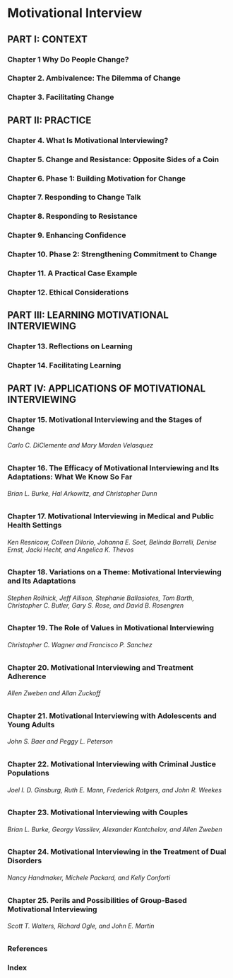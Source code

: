 
# Motivational Interview
## PART I: CONTEXT
### Chapter 1 Why Do People Change?
### Chapter 2. Ambivalence: The Dilemma of Change
### Chapter 3. Facilitating Change
## PART II: PRACTICE
### Chapter 4. What Is Motivational Interviewing?
### Chapter 5. Change and Resistance: Opposite Sides of a Coin
### Chapter 6. Phase 1: Building Motivation for Change
### Chapter 7. Responding to Change Talk
### Chapter 8. Responding to Resistance
### Chapter 9. Enhancing Confidence
### Chapter 10. Phase 2: Strengthening Commitment to Change
### Chapter 11. A Practical Case Example
### Chapter 12. Ethical Considerations
## PART III: LEARNING MOTIVATIONAL INTERVIEWING
### Chapter 13. Reflections on Learning
### Chapter 14. Facilitating Learning
## PART IV: APPLICATIONS OF MOTIVATIONAL INTERVIEWING
### Chapter 15. Motivational Interviewing and the Stages of Change
###### Carlo C. DiClemente and Mary Marden Velasquez
### Chapter 16. The Efficacy of Motivational Interviewing and Its Adaptations: What We Know So Far
###### Brian L. Burke, Hal Arkowitz, and Christopher Dunn
### Chapter 17. Motivational Interviewing in Medical and Public Health Settings
###### Ken Resnicow, Colleen DiIorio, Johanna E. Soet, Belinda Borrelli, Denise Ernst, Jacki Hecht, and Angelica K. Thevos
### Chapter 18. Variations on a Theme: Motivational Interviewing and Its Adaptations
###### Stephen Rollnick, Jeff Allison, Stephanie Ballasiotes, Tom Barth, Christopher C. Butler, Gary S. Rose, and David B. Rosengren
### Chapter 19. The Role of Values in Motivational Interviewing
###### Christopher C. Wagner and Francisco P. Sanchez
### Chapter 20. Motivational Interviewing and Treatment Adherence
###### Allen Zweben and Allan Zuckoff
### Chapter 21. Motivational Interviewing with Adolescents and Young Adults
###### John S. Baer and Peggy L. Peterson
### Chapter 22. Motivational Interviewing with Criminal Justice Populations
###### Joel I. D. Ginsburg, Ruth E. Mann, Frederick Rotgers, and John R. Weekes
### Chapter 23. Motivational Interviewing with Couples
###### Brian L. Burke, Georgy Vassilev, Alexander Kantchelov, and Allen Zweben
### Chapter 24. Motivational Interviewing in the Treatment of Dual Disorders
###### Nancy Handmaker, Michele Packard, and Kelly Conforti
### Chapter 25. Perils and Possibilities of Group-Based Motivational Interviewing
###### Scott T. Walters, Richard Ogle, and John E. Martin
### References
### Index